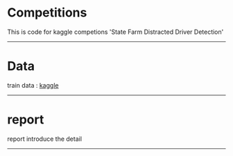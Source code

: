 # Competitions

This is code for kaggle competions 'State Farm Distracted Driver Detection'
***
# Data

train data : [kaggle](https://www.kaggle.com/c/state-farm-distracted-driver-detection/data)
***
# report

report introduce the detail
***
